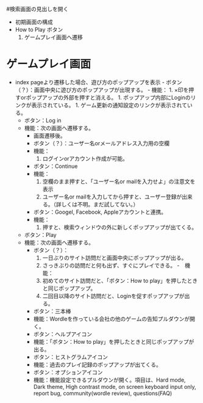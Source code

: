 #検索画面の見出しを開く
- 初期画面の構成
- How to Play ボタン
  1.  ゲームプレイ画面へ遷移
# ゲームプレイ画面
- index pageより遷移した場合、遊び方のポップアップを表示
        - ボタン（？）：画面中央に遊び方のポップアップが出現する。
        -   機能：
            1. ×印を押すorポップアップの外部を押すと消える。
            1. ポップアップ内部にLoginのリンクが表示されている。
            1. ゲーム更新の通知設定のリンクが表示されている。
    - ボタン：Log in
    -   機能：次の画面へ遷移する。
        - 画面遷移後。
        - ボタン（？）：ユーザー名orメールアドレス入力用の空欄
        -   機能：
            1. ログインorアカウント作成が可能。
        - ボタン：Continue
        -   機能：
            1. 空欄のまま押すと、「ユーザー名or mailを入力せよ」の注意文を表示
            1. ユーザー名or mailを入力してから押すと、ユーザー登録が出来る。（詳しくは不明。まだ試してない。）
        - ボタン：Googel, Facebook, Appleアカウントと連携。
        -   機能：
            1. 押すと、検索ウィンドウの外に新しくポップアップが出てくる。
    - ボタン：Play
    -   機能：次の画面へ遷移する。
        - ボタン（？）：
            1. 一日ぶりのサイト訪問だと画面中央にポップアップが出る。
            1. さっきぶりの訪問だと何も出ず、すぐにプレイできる。
        -　機能：
            1. 初めてのサイト訪問だと、「ボタン：How to play」を押したときと同じポップアップ。
            1. 二回目以降のサイト訪問だと、Loginを促すポップアップが出る。
        - ボタン：三本棒
        -   機能：Wordleを作っている会社の他のゲームの告知プルダウンが開く。
        - ボタン：ヘルプアイコン
        -   機能：「ボタン：How to play」を押したときと同じポップアップが出る。
        - ボタン：ヒストグラムアイコン
        -   機能：過去のプレイ記録のポップアップが出てくる。
        - ボタン：オプションアイコン
        -   機能：機能設定できるプルダウンが開く。項目は、Hard mode, Dark theme, High contrast mode, on screen keyboard input only, report bug, community(wordle review), questions(FAQ)